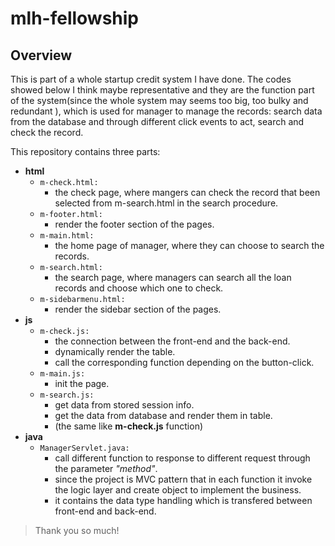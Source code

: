 # mlh-fellowship

## Overview 
This is part of a whole startup credit system I have done. The codes showed below I think maybe representative and they are the function part of the system(since the whole system may seems too big, too bulky and redundant ), which is used for manager to manage the records: search data from the database and through different click events to act, search and check the record. 

  This repository contains three parts:
- **html**
   - `m-check.html:`
      - the check page, where mangers can check the record that been selected from m-search.html in the search procedure.
   - `m-footer.html:`
      - render the footer section of the pages.
   - `m-main.html:` 
      - the home page of manager, where they can choose to search the records.
   - `m-search.html:`
      - the search page, where managers can search all the loan records and choose which one to check.
   - `m-sidebarmenu.html:`
      - render the sidebar section of the pages. 
- **js**
   - `m-check.js:`
     - the connection between the front-end and the back-end.
     - dynamically render the table.
     - call the corresponding function depending on the button-click.
   - `m-main.js:`
     - init the page.
   - `m-search.js:`
     - get data from stored session info.
     - get the data from database and render them in table.
     - (the same like **m-check.js** function)
- **java**
   - `ManagerServlet.java:`
     - call different function to response to different request through the parameter *"method"*.
     - since the project is MVC pattern that in each function it invoke the logic layer and create object to implement the business.
     - it contains the data type handling which is transfered between front-end and back-end.
     

> Thank you so much!
      


